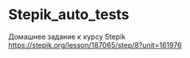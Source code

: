 # Stepik_auto_tests
Домашнее задание к курсу Stepik
https://stepik.org/lesson/187065/step/8?unit=161976
